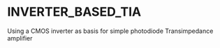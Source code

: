 # INVERTER_BASED_TIA
Using a CMOS inverter as  basis for simple photodiode Transimpedance amplifier

